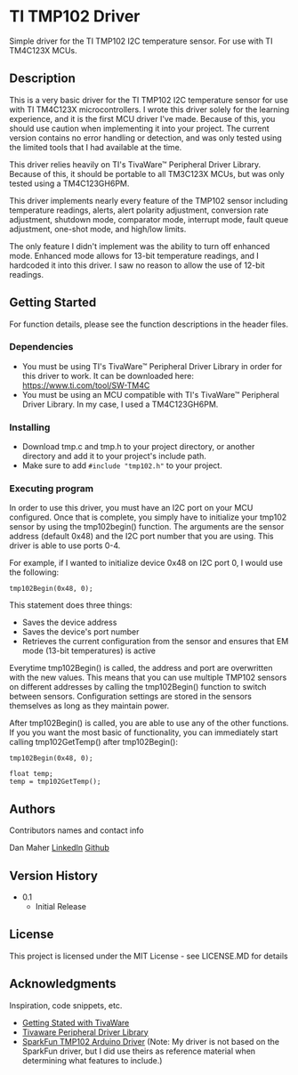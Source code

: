# TI TMP102 Driver

Simple driver for the TI TMP102 I2C temperature sensor. For use with TI TM4C123X MCUs.

## Description

This is a very basic driver for the TI TMP102 I2C temperature sensor for use with TI TM4C123X microcontrollers. I wrote this driver solely for the learning experience, and
it is the first MCU driver I've made. Because of this, you should use caution when implementing it into your project. The current version contains no error handling or
detection, and was only tested using the limited tools that I had available at the time.

This driver relies heavily on TI's TivaWare™ Peripheral Driver Library. Because of this, it should be portable to all TM3C123X MCUs, but was only tested using a TM4C123GH6PM.

This driver implements nearly every feature of the TMP102 sensor including temperature readings, alerts, alert polarity adjustment, conversion rate adjustment, shutdown mode,
comparator mode, interrupt mode, fault queue adjustment, one-shot mode, and high/low limits. 

The only feature I didn't implement was the ability to turn off enhanced mode. Enhanced mode allows for 13-bit temperature readings, and I hardcoded it into this driver. I
saw no reason to allow the use of 12-bit readings.

## Getting Started

For function details, please see the function descriptions in the header files.

### Dependencies

* You must be using TI's TivaWare™ Peripheral Driver Library in order for this driver to work. It can be downloaded here: https://www.ti.com/tool/SW-TM4C
* You must be using an MCU compatible with TI's TivaWare™ Peripheral Driver Library. In my case, I used a TM4C123GH6PM.

### Installing

* Download tmp.c and tmp.h to your project directory, or another directory and add it to your project's include path.
* Make sure to add ```#include "tmp102.h"``` to your project.

### Executing program

In order to use this driver, you must have an I2C port on your MCU configured. Once that is complete, you simply have to initialize your tmp102 sensor by using the
tmp102begin() function. The arguments are the sensor address (default 0x48) and the I2C port number that you are using. This driver is able to use ports 0-4.

For example, if I wanted to initialize device 0x48 on I2C port 0, I would use the following:

```
tmp102Begin(0x48, 0);
```
This statement does three things:

* Saves the device address
* Saves the device's port number
* Retrieves the current configuration from the sensor and ensures that EM mode (13-bit temperatures) is active

Everytime tmp102Begin() is called, the address and port are overwritten with the new values. This means that you can use multiple TMP102 sensors on different addresses by
calling the tmp102Begin() function to switch between sensors. Configuration settings are stored in the sensors themselves as long as they maintain power.

After tmp102Begin() is called, you are able to use any of the other functions. If you you want the most basic of functionality, you can immediately start calling
tmp102GetTemp() after tmp102Begin():

```
tmp102Begin(0x48, 0);

float temp;
temp = tmp102GetTemp();
```

## Authors

Contributors names and contact info

Dan Maher
[LinkedIn](https://www.linkedin.com/in/dan-maher-8404134a/)
[Github](https://github.com/DanJMaher)

## Version History

* 0.1
    * Initial Release

## License

This project is licensed under the MIT License - see LICENSE.MD for details

## Acknowledgments

Inspiration, code snippets, etc.
* [Getting Stated with TivaWare](https://www.ti.com/lit/ug/spmu373/spmu373.pdf?ts=1622989782546&ref_url=https%253A%252F%252Fwww.ti.com%252Ftool%252FSW-TM4C)
* [Tivaware Peripheral Driver Library](https://www.ti.com/lit/ug/spmu298e/spmu298e.pdf?ts=1622989784912&ref_url=https%253A%252F%252Fwww.ti.com%252Ftool%252FSW-TM4C)
* [SparkFun TMP102 Arduino Driver](https://github.com/sparkfun/SparkFun_TMP102_Arduino_Library)
(Note: My driver is not based on the SparkFun driver, but I did use theirs as reference material when determining what features to include.)
